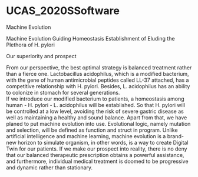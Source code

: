 # UCAS_2020SSoftware
Machine Evolution

 Machine Evolution Guiding Homeostasis Establishment of Eluding the Plethora of H. pylori

 

Our superiority and prospect
 
From our perspective, the best optimal strategy is balanced treatment rather than a fierce one. Lactobacillus acidophilus, which is a modified bacterium, with the gene of human antimicrobial peptides called LL-37 attached, has a competitive relationship with H. pylori. 
Besides, L. acidophilus has an ability to colonize in stomach  for  several  generations.  
If  we  introduce  our  modified bacterium to patients, a homeostasis among human - H. pylori - L. acidophilus will be established. 
So that H. pylori will be controlled at a low level, avoiding the risk of severe gastric disease as well as maintaining a healthy and sound balance. 
Apart from that, we have planed to put machine evolution into use. Evolutional logic, namely mutation and selection, will be defined as function and struct in program. Unlike artificial intelligence and machine learning, machine evolution is a brand-new horizon to simulate organism, in other words, is a way to create Digital Twin for our patients. If we make our prospect into reality, there is no deny that our balanced therapeutic prescription obtains a powerful assistance, and furthermore, individual medical treatment is doomed to be progressive and dynamic rather than stationary.
